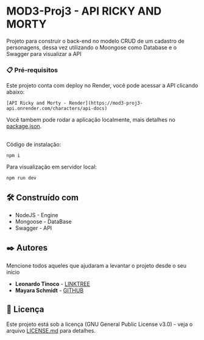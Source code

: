 # MOD3-Proj3 - API RICKY AND MORTY

Projeto para construir o back-end no modelo CRUD de um cadastro de personagens, dessa vez utilizando o Moongose como Database e o Swagger para visualizar a API

### 📋 Pré-requisitos

Este projeto conta com deploy no Render, você pode acessar a API clicando abaixo:

```
[API Ricky and Morty - Render](https://mod3-proj3-api.onrender.com/characters/api-docs)
```

Você tambem pode rodar a aplicação localmente, mais detalhes no [package.json](https://github.com/leotinoco7/MOD3-PROJ3/blob/main/package.json). <br><br>

Código de instalação:

```
npm i
```

Para visualização em servidor local:

```
npm run dev
```

## 🛠️ Construído com

- NodeJS - Engine
- Mongoose - DataBase
- Swagger - API

## ✒️ Autores

Mencione todos aqueles que ajudaram a levantar o projeto desde o seu início

- **Leonardo Tinoco** - [LINKTREE](http://linktr.ee/leotinoco7)
- **Mayara Schmidt** - [GITHUB](https://github.com/mayaraschmidt)

## 📄 Licença

Este projeto está sob a licença (GNU General Public License v3.0) - veja o arquivo [LICENSE.md](https://github.com/leotinoco7/MOD3-PROJ1/blob/main/LICENSE) para detalhes.
